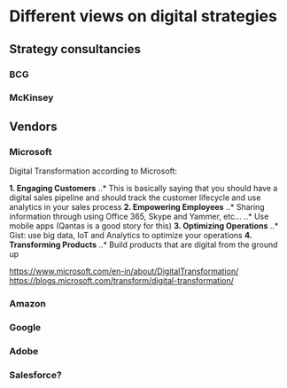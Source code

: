 # Different views on digital strategies

## Strategy consultancies
### BCG

### McKinsey

## Vendors
### Microsoft
Digital Transformation according to Microsoft:

**1. Engaging Customers**
..* This is basically saying that you should have a digital sales pipeline and should track the customer lifecycle and use analytics in your sales process
**2. Empowering Employees**
..* Sharing information through using Office 365, Skype and Yammer, etc...
..* Use mobile apps (Qantas is a good story for this)
**3. Optimizing Operations**
..* Gist: use big data, IoT and Analytics to optimize your operations
**4. Transforming Products**
..* Build products that are digital from the ground up

https://www.microsoft.com/en-in/about/DigitalTransformation/
https://blogs.microsoft.com/transform/digital-transformation/

### Amazon

### Google

### Adobe

### Salesforce?
